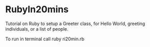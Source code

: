 # RubyIn20mins

Tutorial on Ruby to setup a Greeter class, for Hello World, greeting individuals, or a list of people.

To run in terminal call ruby ri20min.rb
